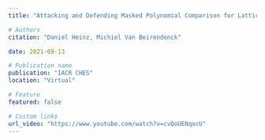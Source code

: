 ```yaml
---
title: "Attacking and Defending Masked Polynomial Comparison for Lattice-Based Cryptography"

# Authors
citation: "Daniel Heinz, Michiel Van Beirendonck"

date: 2021-09-13

# Publication name
publication: "IACR CHES"
location: "Virtual"

# Feature
featured: false

# Custom links
url_video: "https://www.youtube.com/watch?v=cvQoUENqocU"
---
```

